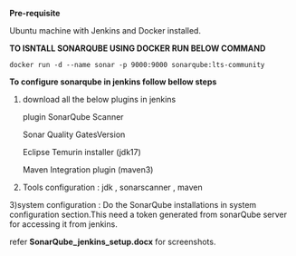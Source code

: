 **Pre-requisite**

Ubuntu machine with Jenkins and Docker installed.


**TO ISNTALL SONARQUBE USING DOCKER RUN BELOW COMMAND**  
```
docker run -d --name sonar -p 9000:9000 sonarqube:lts-community
```
**To configure sonarqube in jenkins follow bellow steps**
1) download all the below plugins in jenkins

   plugin SonarQube Scanner

   Sonar Quality GatesVersion

   Eclipse Temurin installer (jdk17)

   Maven Integration plugin (maven3)

2) Tools configuration : jdk , sonarscanner , maven

3)system configuration : Do the SonarQube installations in system configuration section.This need a token generated from sonarQube server for accessing it from jenkins.
 
refer **SonarQube_jenkins_setup.docx** for screenshots.
